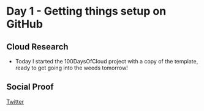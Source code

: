 # Day 1 - Getting things setup on GitHub

## Cloud Research

- Today I started the 100DaysOfCloud project with a copy of the template, ready to get going into the weeds tomorrow!

## Social Proof

[Twitter](https://twitter.com/MichaelCade1/status/1309070624862728192?s=20)
